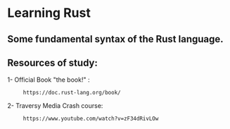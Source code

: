 <h1>Learning Rust </h1>
<h2>Some fundamental syntax of the Rust language.</h2>
<h2>Resources of study: </h2>

<p> 1- Official Book "the book!" : </p>
         
         https://doc.rust-lang.org/book/

<p> 2- Traversy Media Crash course: </p>
         
         https://www.youtube.com/watch?v=zF34dRivLOw